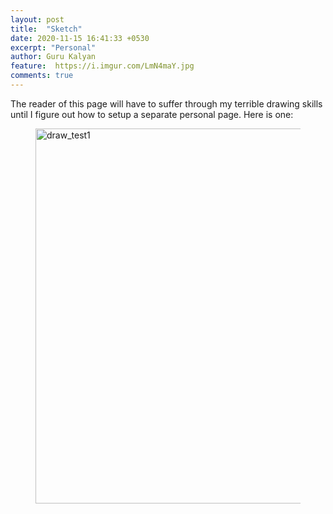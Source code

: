 ```yaml
---
layout: post
title:  "Sketch"
date: 2020-11-15 16:41:33 +0530
excerpt: "Personal"
author: Guru Kalyan
feature:  https://i.imgur.com/LmN4maY.jpg
comments: true
---
```

The reader of this page will have to suffer through my terrible drawing skills
until I figure out how to setup a separate personal page. Here is one:

<figure>
<a data-flickr-embed="true" href="https://www.flickr.com/photos/186166047@N05/50786135462/in/dateposted-public/" title="draw_test1"><img src="https://live.staticflickr.com/65535/50786135462_bf765c14c0_c.jpg" width="800" height="600" alt="draw_test1"></a><script async src="//embedr.flickr.com/assets/client-code.js" charset="utf-8"></script>
</figure>

